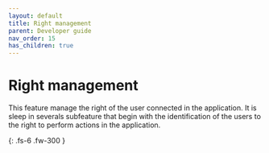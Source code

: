```yaml
---
layout: default
title: Right management
parent: Developer guide
nav_order: 15
has_children: true
---
```


# Right management
This feature manage the right of the user connected in the application.
It is sleep in severals subfeature that begin with the identification of the users to the right to perform actions in the application. 

{: .fs-6 .fw-300 }